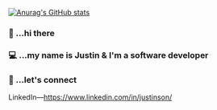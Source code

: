[![Anurag's GitHub stats](https://github-readme-stats.vercel.app/api?username=justintaeson)](https://github.com/anuraghazra/github-readme-stats)


### 👋 ...hi there 

### :computer: ...my name is Justin & I'm a software developer

### :handshake: ...let's connect

  LinkedIn—https://www.linkedin.com/in/justinson/

<!--
**justintaeson/justintaeson** is a ✨ _special_ ✨ repository because its `README.md` (this file) appears on your GitHub profile.
